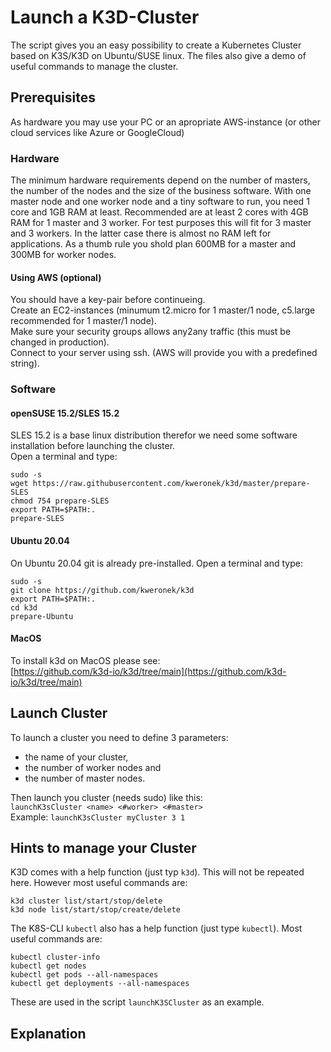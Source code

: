 # Launch a K3D-Cluster
The script gives you an easy possibility to create a Kubernetes Cluster based on K3S/K3D on Ubuntu/SUSE linux.
The files also give a demo of useful commands to manage the cluster.

## Prerequisites
As hardware you may use your PC or an apropriate AWS-instance (or other cloud services like Azure or GoogleCloud)

### Hardware
The minimum hardware requirements depend on the number of masters, the number of the nodes and the size of the business software.
With one master node and one worker node and a tiny software to run, you need 1 core and 1GB RAM at least.
Recommended are at least 2 cores with 4GB RAM for 1 master and 3 worker. For test purposes this will fit for 3 master and 3 workers. In the latter case there is almost no RAM left for applications.
As a thumb rule you shold plan 600MB for a master and 300MB for worker nodes.

#### Using AWS (optional)
You should have a key-pair before continueing.  
Create an EC2-instances (minumum t2.micro for 1 master/1 node, c5.large recommended for 1 master/1 node).  
Make sure your security groups allows any2any traffic (this must be changed in production).  
Connect to your server using ssh. (AWS will provide you with a predefined string).

### Software
#### openSUSE 15.2/SLES 15.2
SLES 15.2 is a base linux distribution therefor we need some software installation before launching the cluster.  
Open a terminal and type:
```
sudo -s 
wget https://raw.githubusercontent.com/kweronek/k3d/master/prepare-SLES
chmod 754 prepare-SLES  
export PATH=$PATH:.   
prepare-SLES  
```

#### Ubuntu 20.04
On Ubuntu 20.04 git is already pre-installed. Open a terminal and type:  
```
sudo -s
git clone https://github.com/kweronek/k3d  
export PATH=$PATH:.    
cd k3d  
prepare-Ubuntu  
```
#### MacOS
To install k3d on MacOS please see:  
[https://github.com/k3d-io/k3d/tree/main](https://github.com/k3d-io/k3d/tree/main)



## Launch Cluster
To launch a cluster you need to define 3 parameters:
* the name of your cluster,
* the number of worker nodes and
* the number of master nodes.

Then launch you cluster (needs sudo) like this:  
`launchK3sCluster <name> <#worker> <#master>`  
Example: `launchK3sCluster myCluster 3 1`

## Hints to manage your Cluster
K3D comes with a help function (just typ `k3d`). This will not be repeated here. However most useful commands are:
```
k3d cluster list/start/stop/delete  
k3d node list/start/stop/create/delete 
```

The K8S-CLI `kubectl` also has a help function (just type `kubectl`). Most useful commands are:
```
kubectl cluster-info  
kubectl get nodes  
kubectl get pods --all-namespaces  
kubectl get deployments --all-namespaces  
```
These are used in the script `launchK3SCluster` as an example.

## Explanation

